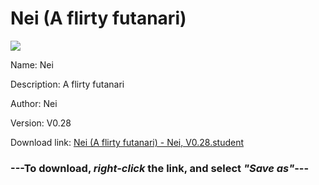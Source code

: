 # Nei (A flirty futanari)

<img src = "https://raw.githubusercontent.com/Arbiter1223/Koukou-Gurashi-Custom-Students/master/Students/Files/Nei%20(A%20flirty%20futanari).png">

Name: Nei

Description: A flirty futanari

Author: Nei

Version: V0.28

Download link: <a href="https://raw.githubusercontent.com/Arbiter1223/Koukou-Gurashi-Custom-Students/master/Students/Files/Nei%20(A%20flirty%20futanari)%20-%20Nei%2C%20V0.28.student">Nei (A flirty futanari) - Nei, V0.28.student</a>

### ---**To download, _right-click_ the link, and select _"Save as"_**---

